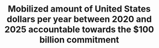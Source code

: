---
comments_and_limitations: Under review.
data_non_statistical: true
goal_meta_link: http://unstats.un.org/sdgs/files/metadata-compilation/Metadata-Goal-13.pdf
goal_meta_link_page: 13
graph: null
graph_status_notes: redline
graph_title: Mobilized amount of United States dollars per year between 2020 and 2025
  accountable towards the $100 billion commitment
graph_type: null
graph_type_description: null
has_metadata: false
indicator: 13.a.1
indicator_name: Mobilized amount of United States dollars per year between 2020 and
  2025 accountable towards the $100 billion commitment
indicator_variable: null
layout: indicator
permalink: /13-a-1/
published: true
reporting_status: notstarted
sdg_goal: 13
source_notes: null
source_title: null
target: Implement the commitment undertaken by developed-country parties to the United
  Nations Framework Convention on Climate Change to a goal of mobilizing jointly $100
  billion annually by 2020 from all sources to address the needs of developing countries
  in the context of meaningful mitigation actions and transparency on implementation
  and fully operationalize the Green Climate Fund through its capitalization as soon
  as possible.
target_id: 13.a
title: Mobilized amount of United States dollars per year between 2020 and 2025 accountable
  towards the $100 billion commitment
un_custodial_agency: 'UNFCCC, OECD (Partnering Agencies: UNEP)'
un_designated_tier: '3'
variable_description: null
variable_notes: null
---